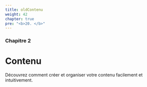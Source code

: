 ```yaml
---
title: oldContenu
weight: 42
chapter: true
pre: "<b>20. </b>"
---
```


### Chapitre 2

# Contenu

Découvrez comment créer et organiser votre contenu facilement et intuitivement.
